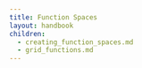 ```yaml
---
title: Function Spaces
layout: handbook
children:
  - creating_function_spaces.md
  - grid_functions.md
---
```

